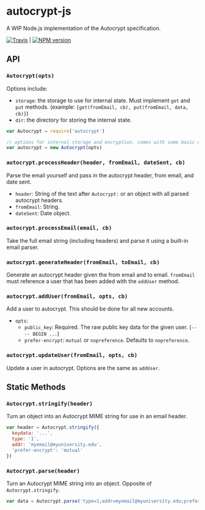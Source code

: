 # autocrypt-js

A WIP Node.js implementation of the Autocrypt specification.

[![Travis](https://travis-ci.org/karissa/autocrypt-js.svg?branch=master)](https://travis-ci.org/karissa/autocrypt-js) | [![NPM version](https://img.shields.io/npm/v/autocrypt.svg)](https://npmjs.org/package/autocrypt)


## API

### ```Autocrypt(opts)```

Options include:
* `storage`: the storage to use for internal state. Must implement `get` and `put` methods. (example: `{get(fromEmail, cb), put(fromEmail, data, cb)}`)
* `dir`: the directory for storing the internal state.

```js
var Autocrypt = require('autocrypt')

// options for internal storage and encryption. comes with some basic defaults
var autocrypt = new Autocrypt(opts)
```

### ```autocrypt.processHeader(header, fromEmail, dateSent, cb)```

Parse the email yourself and pass in the autocrypt header, from email, and date sent.

* `header`: String of the text after `Autocrypt:` or an object with all parsed autocrypt headers.
* `fromEmail`: String.
* `dateSent`: Date object.

### ```autocrypt.processEmail(email, cb)```

Take the full email string (including headers) and parse it using a built-in email parser.

### ```autocrypt.generateHeader(fromEmail, toEmail, cb)```

Generate an autocrypt header given the from email and to email. `fromEmail` must reference a user that has been added with the `addUser` method.

### ```autocrypt.addUser(fromEmail, opts, cb)```

Add a user to autocrypt. This should be done for all new accounts.

* `opts`:
  * `public_key`: Required. The raw public key data for the given user. (`---- BEGIN ...`)
  * `prefer-encrypt`: `mutual` or `nopreference`. Defaults to `nopreference`.

### ```autocrypt.updateUser(fromEmail, opts, cb)```

Update a user in autocrypt. Options are the same as `addUser`.

## Static Methods

### ```Autocrypt.stringify(header)```

Turn an object into an Autocrypt MIME string for use in an email header.

```js
var header = Autocrypt.stringify({
  keydata: '...',
  type: '1',
  addr: 'myemail@myuniversity.edu',
  'prefer-encrypt': 'mutual'
})
```

### ```Autocrypt.parse(header)```

Turn an Autocrypt MIME string into an object. Opposite of `Autocrypt.stringify`.

```js
var data = Autocrypt.parse('type=1;addr=myemail@myuniversity.edu;prefer-encrypt=mutual;keydata=Li4u;')
```
